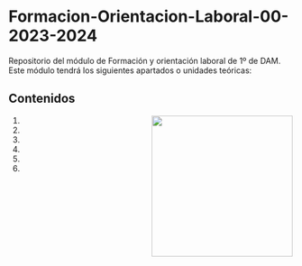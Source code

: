 # Formacion-Orientacion-Laboral-00-2023-2024
Repositorio del módulo de Formación y orientación laboral de 1º de DAM. Este módulo tendrá los siguientes apartados o unidades teóricas:

<h2>Contenidos</h2>
<picture> <img align="right" src="https://github.com/7oSkaaa/7oSkaaa/blob/main/Images/Right_Side.gif?raw=true" width = 250px></picture>
<ol>
  <li>
    <a href="https://github.com/Olmedo30/Formación-Orientación-Laboral-00-2023-2024"></a>
  </li>
  <li>
    <a href="https://github.com/Olmedo30/Formación-Orientación-Laboral-01-2023-2024"></a>
  </li>
  <li>
    <a href="https://github.com/Olmedo30/Formación-Orientación-Laboral-02-2023-2024"></a>
  </li>
  <li>
    <a href="https://github.com/Olmedo30/Formación-Orientación-Laboral-03-2023-2024"></a>
  </li>
  <li>
    <a href="https://github.com/Olmedo30/Formación-Orientación-Laboral-04-2023-2024"></a>
  </li>
  <li>
    <a href="https://github.com/Olmedo30/Formación-Orientación-Laboral-05-2023-2024"></a>
  </li>
</ol>
